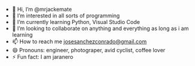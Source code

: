 - 👋 Hi, I’m @mrjackemate
- 👀 I’m interested in all sorts of programming 
- 🌱 I’m currently learning Python, Visual Studio Code
- 💞️ I’m looking to collaborate on anything and everything as long as i am learning
- 📫 How to reach me josesanchezconrado@gmail.com
- 😄 Pronouns: engineer, photograper, avid cyclist, coffee lover
- ⚡ Fun fact: I am jaranero

<!---
mrjackemate/mrjackemate is a ✨ special ✨ repository because its `README.md` (this file) appears on your GitHub profile.
You can click the Preview link to take a look at your changes.
--->
